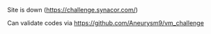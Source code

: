 Site is down (https://challenge.synacor.com/)

Can validate codes via https://github.com/Aneurysm9/vm_challenge